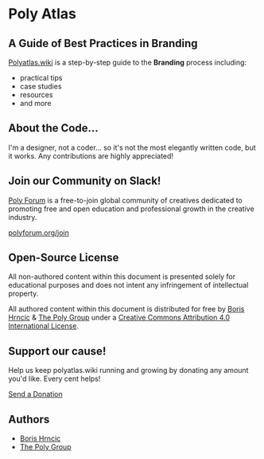 # Poly Atlas

## A Guide of Best Practices in Branding
[Polyatlas.wiki](https://polyatlas.wiki) is a step-by-step guide to the **Branding** process including:
- practical tips
- case studies
- resources
- and more

## About the Code...

I'm a designer, not a coder... so it's not the most elegantly written code, but it works. Any contributions are highly appreciated! 


## Join our Community on Slack!

[Poly Forum](https://polyforum.org) is a free-to-join global community of creatives dedicated to promoting free and open education and professional growth in the creative industry.

[polyforum.org/join](https://polyforum.org/join)


## Open-Source License

All non-authored content within this document is presented solely for educational purposes and does not intent any infringement of intellectual property.

All authored content within this document is distributed for free by [Boris Hrncic](https://boris.hr) & [The Poly Group](https://thepolygroup.co) under a [Creative Commons Attribution 4.0 International License](https://creativecommons.org/licenses/by/4.0/).


## Support our cause!

Help us keep polyatlas.wiki running and growing by donating any amount you'd like. Every cent helps!

[Send a Donation](https://donate.stripe.com/fZe4ih3hT6Prg0g000)


## Authors

- [Boris Hrncic](https://boris.hr)
- [The Poly Group](https://thepolygroup.co)